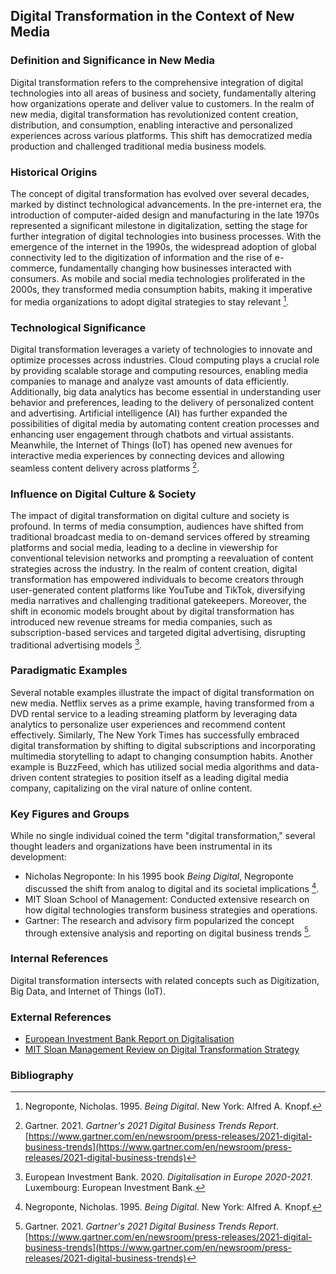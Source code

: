 ## Digital Transformation in the Context of New Media

### Definition and Significance in New Media
Digital transformation refers to the comprehensive integration of digital technologies into all areas of business and society, fundamentally altering how organizations operate and deliver value to customers. In the realm of new media, digital transformation has revolutionized content creation, distribution, and consumption, enabling interactive and personalized experiences across various platforms. This shift has democratized media production and challenged traditional media business models.

### Historical Origins
The concept of digital transformation has evolved over several decades, marked by distinct technological advancements. In the pre-internet era, the introduction of computer-aided design and manufacturing in the late 1970s represented a significant milestone in digitalization, setting the stage for further integration of digital technologies into business processes. With the emergence of the internet in the 1990s, the widespread adoption of global connectivity led to the digitization of information and the rise of e-commerce, fundamentally changing how businesses interacted with consumers. As mobile and social media technologies proliferated in the 2000s, they transformed media consumption habits, making it imperative for media organizations to adopt digital strategies to stay relevant [^negroponte1995].

### Technological Significance
Digital transformation leverages a variety of technologies to innovate and optimize processes across industries. Cloud computing plays a crucial role by providing scalable storage and computing resources, enabling media companies to manage and analyze vast amounts of data efficiently. Additionally, big data analytics has become essential in understanding user behavior and preferences, leading to the delivery of personalized content and advertising. Artificial intelligence (AI) has further expanded the possibilities of digital media by automating content creation processes and enhancing user engagement through chatbots and virtual assistants. Meanwhile, the Internet of Things (IoT) has opened new avenues for interactive media experiences by connecting devices and allowing seamless content delivery across platforms [^gartner2021].

### Influence on Digital Culture & Society
The impact of digital transformation on digital culture and society is profound. In terms of media consumption, audiences have shifted from traditional broadcast media to on-demand services offered by streaming platforms and social media, leading to a decline in viewership for conventional television networks and prompting a reevaluation of content strategies across the industry. In the realm of content creation, digital transformation has empowered individuals to become creators through user-generated content platforms like YouTube and TikTok, diversifying media narratives and challenging traditional gatekeepers. Moreover, the shift in economic models brought about by digital transformation has introduced new revenue streams for media companies, such as subscription-based services and targeted digital advertising, disrupting traditional advertising models [^eib2020].

### Paradigmatic Examples
Several notable examples illustrate the impact of digital transformation on new media. Netflix serves as a prime example, having transformed from a DVD rental service to a leading streaming platform by leveraging data analytics to personalize user experiences and recommend content effectively. Similarly, The New York Times has successfully embraced digital transformation by shifting to digital subscriptions and incorporating multimedia storytelling to adapt to changing consumption habits. Another example is BuzzFeed, which has utilized social media algorithms and data-driven content strategies to position itself as a leading digital media company, capitalizing on the viral nature of online content.

### Key Figures and Groups
While no single individual coined the term "digital transformation," several thought leaders and organizations have been instrumental in its development:
* Nicholas Negroponte: In his 1995 book *Being Digital*, Negroponte discussed the shift from analog to digital and its societal implications [^negroponte1995].
* MIT Sloan School of Management: Conducted extensive research on how digital technologies transform business strategies and operations.
* Gartner: The research and advisory firm popularized the concept through extensive analysis and reporting on digital business trends [^gartner2021].

### Internal References
Digital transformation intersects with related concepts such as Digitization, Big Data, and Internet of Things (IoT).

### External References
* [European Investment Bank Report on Digitalisation](https://www.eib.org/en/publications-research/economics/digitalisation-in-europe-2020-2021)
* [MIT Sloan Management Review on Digital Transformation Strategy](https://sloanreview.mit.edu/article/strategy-not-technology-drives-digital-transformation/)

### Bibliography

[^negroponte1995]: Negroponte, Nicholas. 1995. *Being Digital*. New York: Alfred A. Knopf.

[^gartner2021]: Gartner. 2021. *Gartner's 2021 Digital Business Trends Report*. [https://www.gartner.com/en/newsroom/press-releases/2021-digital-business-trends](https://www.gartner.com/en/newsroom/press-releases/2021-digital-business-trends)

[^eib2020]: European Investment Bank. 2020. *Digitalisation in Europe 2020-2021*. Luxembourg: European Investment Bank.
